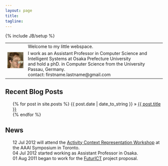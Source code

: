 ```yaml
---
layout: page
title: 
tagline: 
---
```

{% include JB/setup %}

<table width="80%"  border='0'>
<tr>
<td rowspan="2"><img src="/imgs/kai.png" alt="that's me ;)" /></td>
<td>Welcome to my little webspace.</td>
</tr>
<tr>
<td>I work as an Assistant Professor in Computer 
Science and Intelligent Systems at Osaka Prefecture University</br>
and hold a phD. in Computer Science from the University Passau, Germany.</br>
contact: firstname.lastname@gmail.com
</td>
 </tr>
</table>

## Recent Blog Posts 
<ul class="posts">
  {% for post in site.posts %}
    <span>{{ post.date | date_to_string }}</span>   &raquo; <a href="{{ BASE_PATH }}{{ post.url }}">{{ post.title }}</a> <br />
  {% endfor %}
</ul>

## News
<ul class="news">
 <span>12 Jul 2012</span> will attend the <a href="http://activitycontext.org/">Activity Context Representation Workshop</a> at the AAAI Symposium in Toronto. <br/>
 <span>04 Jul 2012</span> started working as Assistant Professor in Osaka.<br/>
 <span>01 Aug 2011</span> began to work for the <a href="http://futurict.eu/">FuturICT</a> project proposal.<br/>

 </ul>



